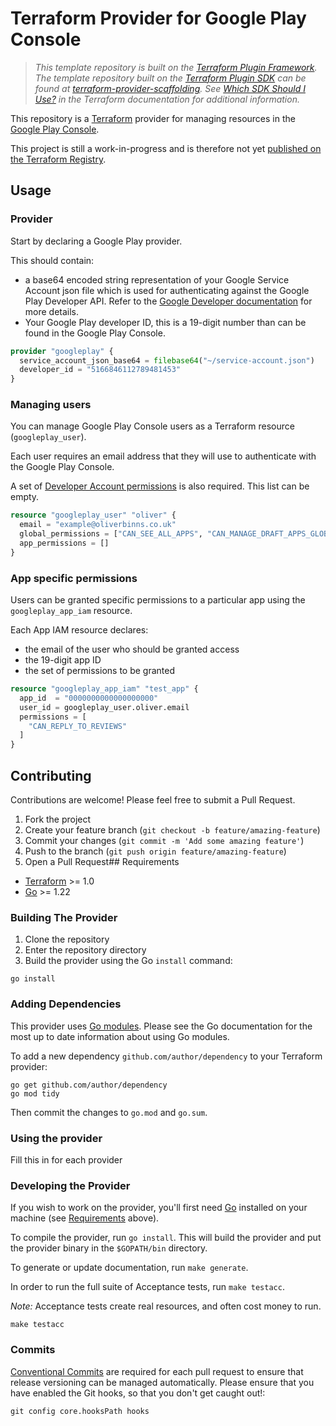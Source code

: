 # Terraform Provider for Google Play Console

> _This template repository is built on the [Terraform Plugin Framework](https://github.com/hashicorp/terraform-plugin-framework). The template repository built on the [Terraform Plugin SDK](https://github.com/hashicorp/terraform-plugin-sdk) can be found at [terraform-provider-scaffolding](https://github.com/hashicorp/terraform-provider-scaffolding). See [Which SDK Should I Use?](https://developer.hashicorp.com/terraform/plugin/framework-benefits) in the Terraform documentation for additional information._

This repository is a [Terraform](https://www.terraform.io) provider for managing resources in the [Google Play Console](https://developers.google.com/android-publisher/api-ref/rest).

This project is still a work-in-progress and is therefore not yet [published on the Terraform Registry](https://developer.hashicorp.com/terraform/registry/providers/publishing).

## Usage

### Provider

Start by declaring a Google Play provider.

This should contain:

- a base64 encoded string representation of your Google Service Account json file which is used for authenticating against the Google Play Developer API. Refer to the [Google Developer documentation](https://developers.google.com/android-publisher/getting_started/?hl=en) for more details.
- Your Google Play developer ID, this is a 19-digit number than can be found in the Google Play Console.

```tf
provider "googleplay" {
  service_account_json_base64 = filebase64("~/service-account.json")
  developer_id = "5166846112789481453"
}
```

### Managing users

You can manage Google Play Console users as a Terraform resource (`googleplay_user`).

Each user requires an email address that they will use to authenticate with the Google Play Console.

A set of [Developer Account permissions](https://developers.google.com/android-publisher/api-ref/rest/v3/users#DeveloperLevelPermission) is also required. This list can be empty.

```tf
resource "googleplay_user" "oliver" {
  email = "example@oliverbinns.co.uk"
  global_permissions = ["CAN_SEE_ALL_APPS", "CAN_MANAGE_DRAFT_APPS_GLOBAL"]
  app_permissions = []
}
```

### App specific permissions

Users can be granted specific permissions to a particular app using the `googleplay_app_iam` resource.

Each App IAM resource declares:
- the email of the user who should be granted access 
- the 19-digit app ID 
- the set of permissions to be granted

```tf
resource "googleplay_app_iam" "test_app" {
  app_id  = "0000000000000000000"
  user_id = googleplay_user.oliver.email
  permissions = [
    "CAN_REPLY_TO_REVIEWS"
  ]
}
```

## Contributing

Contributions are welcome! Please feel free to submit a Pull Request.

1. Fork the project
2. Create your feature branch (`git checkout -b feature/amazing-feature`)
3. Commit your changes (`git commit -m 'Add some amazing feature'`)
4. Push to the branch (`git push origin feature/amazing-feature`)
5. Open a Pull Request## Requirements

- [Terraform](https://developer.hashicorp.com/terraform/downloads) >= 1.0
- [Go](https://golang.org/doc/install) >= 1.22

### Building The Provider

1. Clone the repository
1. Enter the repository directory
1. Build the provider using the Go `install` command:

```shell
go install
```

### Adding Dependencies

This provider uses [Go modules](https://github.com/golang/go/wiki/Modules).
Please see the Go documentation for the most up to date information about using Go modules.

To add a new dependency `github.com/author/dependency` to your Terraform provider:

```shell
go get github.com/author/dependency
go mod tidy
```

Then commit the changes to `go.mod` and `go.sum`.

### Using the provider

Fill this in for each provider

### Developing the Provider

If you wish to work on the provider, you'll first need [Go](http://www.golang.org) installed on your machine (see [Requirements](#requirements) above).

To compile the provider, run `go install`. This will build the provider and put the provider binary in the `$GOPATH/bin` directory.

To generate or update documentation, run `make generate`.

In order to run the full suite of Acceptance tests, run `make testacc`.

*Note:* Acceptance tests create real resources, and often cost money to run.

```shell
make testacc
```

### Commits

[Conventional Commits](https://www.conventionalcommits.org/en/v1.0.0/) are required for each pull request to ensure that release versioning can be managed automatically.
Please ensure that you have enabled the Git hooks, so that you don't get caught out!:
```
git config core.hooksPath hooks
```